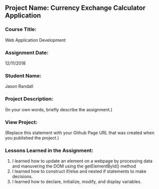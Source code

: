 ## Project Name:  Currency Exchange Calculator Application

### Course Title:
Web Application Development

### Assignment Date:  
12/11/2018

### Student Name:  
Jason Randall

### Project Description:
(In your own words, briefly describe the assignment.)

### View Project:
(Replace this statement with your Github Page URL that was created when you 
 published the project.)

### Lessons Learned in the Assignment:
1. I learned how to update an element on a webpage by processing data and manuvering the DOM using the getElementById() method
2. I learned how to construct if/else and nested if statements to make decisions.
3. I learned how to declare, initialize, modify, and display variables.